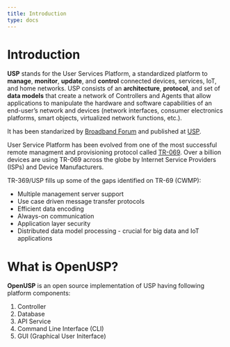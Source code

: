 ```yaml
---
title: Introduction
type: docs
---
```


# Introduction 

**USP** stands for the User Services Platform, a standardized platform to **manage**, **monitor**, **update**, and **control** connected devices, services, IoT, and home networks. USP consists of an **architecture**, **protocol**, and set of **data models** that create a network of Controllers and Agents that allow applications to manipulate the hardware and software capabilities of an end-user’s network and devices (network interfaces, consumer electronics platforms, smart objects, virtualized network functions, etc.).

It has been standarized by [Broadband Forum](https://www.broadband-forum.org/) and published at [USP](https://usp.technology).

User Service Platform has been evolved from one of the most successful remote managment and provisioning protocol called [TR-069](https://en.wikipedia.org/wiki/TR-069). Over a billion devices are using TR-069 across the globe by Internet Service Providers (ISPs) and Device Manufacturers.

TR-369/USP fills up some of the gaps identified on TR-69 (CWMP):

 - Multiple management server support
 - Use case driven message transfer protocols
 - Efficient data encoding
 - Always-on communication
 - Application layer security
 - Distributed data model processing - crucial for big data and IoT applications

# What is OpenUSP?

**OpenUSP** is an open source implementation of USP having following platform components:
1. Controller
2. Database
3. API Service
4. Command Line Interface (CLI)
5. GUI (Graphical User Initerface)


